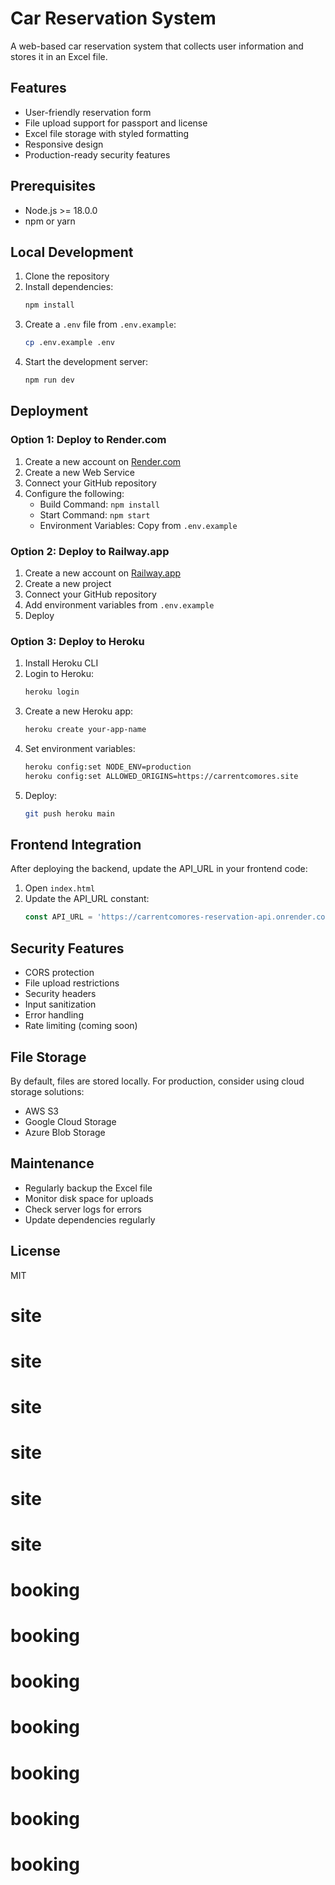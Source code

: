 # Car Reservation System

A web-based car reservation system that collects user information and stores it in an Excel file.

## Features

- User-friendly reservation form
- File upload support for passport and license
- Excel file storage with styled formatting
- Responsive design
- Production-ready security features

## Prerequisites

- Node.js >= 18.0.0
- npm or yarn

## Local Development

1. Clone the repository
2. Install dependencies:
   ```bash
   npm install
   ```
3. Create a `.env` file from `.env.example`:
   ```bash
   cp .env.example .env
   ```
4. Start the development server:
   ```bash
   npm run dev
   ```

## Deployment

### Option 1: Deploy to Render.com

1. Create a new account on [Render.com](https://render.com)
2. Create a new Web Service
3. Connect your GitHub repository
4. Configure the following:
   - Build Command: `npm install`
   - Start Command: `npm start`
   - Environment Variables: Copy from `.env.example`

### Option 2: Deploy to Railway.app

1. Create a new account on [Railway.app](https://railway.app)
2. Create a new project
3. Connect your GitHub repository
4. Add environment variables from `.env.example`
5. Deploy

### Option 3: Deploy to Heroku

1. Install Heroku CLI
2. Login to Heroku:
   ```bash
   heroku login
   ```
3. Create a new Heroku app:
   ```bash
   heroku create your-app-name
   ```
4. Set environment variables:
   ```bash
   heroku config:set NODE_ENV=production
   heroku config:set ALLOWED_ORIGINS=https://carrentcomores.site
   ```
5. Deploy:
   ```bash
   git push heroku main
   ```

## Frontend Integration

After deploying the backend, update the API_URL in your frontend code:

1. Open `index.html`
2. Update the API_URL constant:
   ```javascript
   const API_URL = 'https://carrentcomores-reservation-api.onrender.com';
   ```

## Security Features

- CORS protection
- File upload restrictions
- Security headers
- Input sanitization
- Error handling
- Rate limiting (coming soon)

## File Storage

By default, files are stored locally. For production, consider using cloud storage solutions:

- AWS S3
- Google Cloud Storage
- Azure Blob Storage

## Maintenance

- Regularly backup the Excel file
- Monitor disk space for uploads
- Check server logs for errors
- Update dependencies regularly

## License

MIT
# site
# site
# site
# site
# site
# site
# booking
# booking
# booking
# booking
# booking
# booking
# booking
